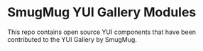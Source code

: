 SmugMug YUI Gallery Modules
===========================

This repo contains open source YUI components that have been contributed to the
YUI Gallery by SmugMug.
